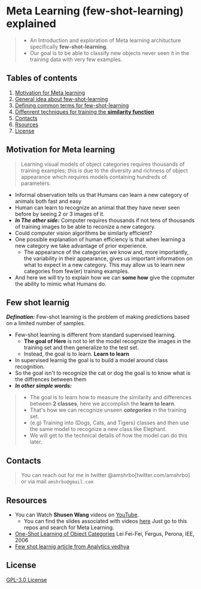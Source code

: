 # Meta Learning (few-shot-learning) explained
> - An Introduction and exploration of Meta learning architucture specifically **few-shot-learning**. 
> - Our goal is to be able to classify new objects never seen it in the training data with very few examples.

## Tables of contents
1. [Motivation for Meta learning](#motivation-for-meta-learning)
1. [General idea about few-shot-learning](#few-shot-learnig)
1. [Defining common terms for few-shot-learning](./)
1. [Diffenrent techniques for training the **similarity function**](./)
1. [Contacts](#contacts)
1. [Rsources](#resources)
1. [License](#license)

## Motivation for Meta learning
> Learning visual models of object categories requires thousands of training examples; this is due to the diversity and richness of object appearance which requires models containing hundreds of parameters.
- Informal observation tells us that Humans can learn a new category of animals both fast and easy
- Human can learn to recognize an animal that they have never seen before by seeing 2 or 3 images of it.
- ***In The other side:*** Computer requires thousands if not tens of thousands of training images to be able to reconize a new category.
- Could computer vision algorithms be similarly efficient?
- One possible explanation of human efficiency is that when learning a new category we take advantage of prior experience.
  - The appearance of the categories we know and, more importantly, the variability in their appearance, gives us important information on what to expect in a new category. This may allow us to learn new categories from few(er) training examples.
- And here we will try to explain how we can **some how** give the copmuter the ability to mimic what Humans do.

## Few shot learnig
***Defination:*** Few-shot learning is the problem of making predictions based on a limited number of samples. 
- Few-shot learning is different from standard supervised learning.
  - **The goal of Here** is not to let the model recognize the images in the training set and then generalize to the test set. 
  - Instead, the goal is to learn. **Learn to learn**
- In supervised learnig the goal is to build a model around class recognition.
- So the goal isn't to recognize the cat or dog the goal is to know what is the diffrences between them
- ***In other simple words:*** 
> - The goal is to learn how to measure the similarity and differences between **2 classes**, here we accomplish the **learn to learn**.
> - That's how we can recognize unseen ***categories*** in the training set.
> - (e.g) Training into (Dogs, Cats, and Tigers) classes and then use the same model to recognize a new class like Elephant.
> - We will get to the technical details of how the model can do this later.





## Contacts
> You can reach out for me in twitter @amshrbo[twitter.com/amshrbo] or via mail `amshrbo@gmail.com`

## Resources
- You can Watch **Shusen Wang** videos on [YouTube](https://www.youtube.com/playlist?list=PLgtf4d9zHHO8YjSSkkBT55XN8xsIvb-ku).
  - You can find the slides associated with videos [here](https://github.com/wangshusen/DeepLearning) Just go to this repos and search for Meta Learning.
- [One-Shot Learning of Object Categories](https://www.computer.org/csdl/journal/tp/2006/04/i0594/13rRUxC0SXe) Lei Fei-Fei, Fergus, Perona, IEE, 2006
- [Few shot learnig article from Analytics vedhya](https://www.analyticsvidhya.com/blog/2021/05/an-introduction-to-few-shot-learning/)

## License
[GPL-3.0 License](./LICENSE)
